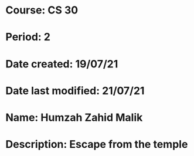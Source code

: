 # Course: CS 30
# Period: 2
# Date created: 19/07/21
# Date last modified: 21/07/21
# Name: Humzah Zahid Malik
# Description: Escape from the temple